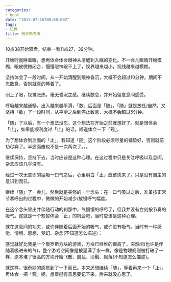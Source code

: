 ```yaml
---
categories:
- boot
date: "2013-07-16T00:00:00Z"
tags:
- 仿佛
title: 俄罗斯方块
---
```


10点38开始双盘，结束一看11点27，39分钟。

开始时就睁着眼，想再体会体会眼神从清醒到入眠的变化。不一会儿眼睛开始模糊，眼皮微微闭合，慢慢眼神跟不上了，视界越来越小，视线越来越模糊。

坚持体会了一段时间，从一开始清醒到眼神昏沉，大概不会超过10分钟。期间不忘数息，否则就真的睡着了。

闭上了眼，视觉胀热，毫无昏沉之感。继续数息，并开始留意息间感受。

呼吸越来越通畅，出入越来越平滑，「数」后面是「随」，「随」就是放任/自然。又坚持「数」了一段时间，从平滑之后到停止数息，大概不会超过5分钟。

「随」了以后，有一个想法没忘。这个想法在开始之前就想好了。就是想体会「止」，如果能顺利度过「止」的话，顺道体会一下「观」。

为了想体会到后面的「止」，我知道「随」这个阶段必须尽量的铺垫好，否则就前功尽弃了。半途而废也不是一次两次了。。。

继续保持，坚持下去，当时应该是这种心理。在这过程中只是关注呼吸以及息间，杂念应该几乎没有。

经过一次无意识的猛吸一口气之后，心里明白「止」应该快来了。只是没有自主的意识到而已。

继续「随」了一会儿，然后就是突然的一个念头：在一口气吸过之后，准备按正常节奏呼出的过程中，微微的开始减少/放慢呼气幅度。

在这个念头冒出并伴随行动的刹那中，气慢慢的呼尽了，但我并没有立刻按节奏的吸气。这就是一个短暂体会「止」的机会吧，当时应该是这种心理。

就在这息间的功夫，或许伴随着后面开始的吸气，或许没有吸气。当时有一种感觉、情境、思想、梦幻、杂念(不知道怎么描述)：

感觉就好比我是一个俄罗斯方块的游戏，方块已经堆的很高了，突然间(也许是伴随着吸进来的气)，整个游戏空间像是被灌满了水一样，像是物理规则被打破了一样，原本堆了很高的方块开始飞散、崩乱、消融、飘落(不知道怎么描述)。

就这样，很奇妙的感觉到了一下而已。本来还想继续「随」，等着再来一个「止」，再体会一把「观」呢，想着挺有意思要记下来，后来就没心思了。
